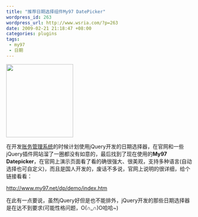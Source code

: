 ```yaml
--- 
title: "推荐日期选择组件My97 DatePicker"
wordpress_id: 263
wordpress_url: http://www.wsria.com/?p=263
date: 2009-02-21 21:18:47 +08:00
categories: plugins
tags: 
 - my97
 - 日期
---
```

<img class="aligncenter" title="my97 datepicker示例图" src="http://www.my97.net/dp/demo/resource/pic3.jpg" alt="" width="180" height="197" />

在开发<a title="观看系统演示视频" href="http://www.wsria.com/archives/89" target="_blank">账务管理系统</a>的时候计划使用jQuery开发的日期选择器，在官网和一些jQuery插件网站溜了一圈都没有如意的，最后找到了现在使用的<strong>My97 Datepicker</strong>，在官网上演示页面看了看的确很强大、很美观，支持多种语言(自动选择也可自定义)，而且是国人开发的，废话不多说，官网上说明的很详细，给个链接看看：

<a title="到my97官网查看演示及使用方法" href="http://www.my97.net/dp/demo/index.htm" target="_blank">http://www.my97.net/dp/demo/index.htm</a>

在此有一点要说，虽然jQuery好但是也不能排外，jQuery开发的那些日期选择器是在达不到要求(可能性格问题，O(∩_∩)O哈哈~)
